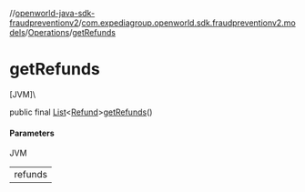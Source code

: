 //[openworld-java-sdk-fraudpreventionv2](../../../index.md)/[com.expediagroup.openworld.sdk.fraudpreventionv2.models](../index.md)/[Operations](index.md)/[getRefunds](get-refunds.md)

# getRefunds

[JVM]\

public final [List](https://docs.oracle.com/javase/8/docs/api/java/util/List.html)&lt;[Refund](../-refund/index.md)&gt;[getRefunds](get-refunds.md)()

#### Parameters

JVM

| |
|---|
| refunds |
